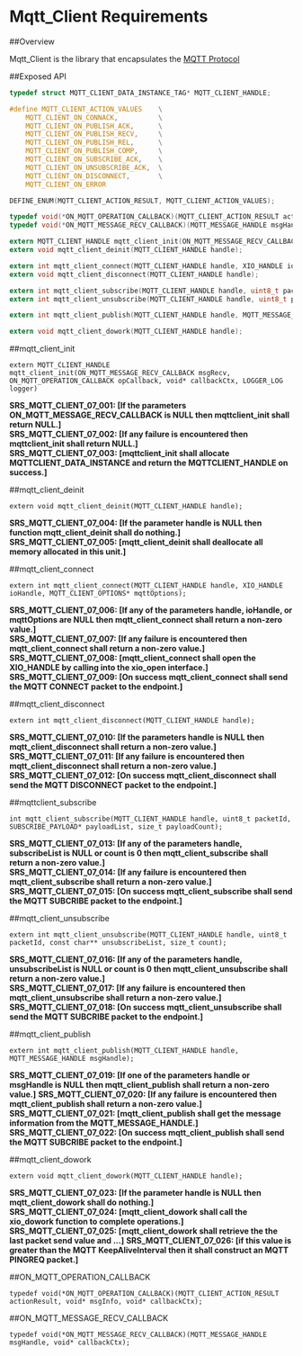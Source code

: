 # Mqtt_Client Requirements

##Overview

Mqtt_Client is the library that encapsulates the [MQTT Protocol](http://mqtt.org/documentation)

##Exposed API

```C
typedef struct MQTT_CLIENT_DATA_INSTANCE_TAG* MQTT_CLIENT_HANDLE;

#define MQTT_CLIENT_ACTION_VALUES    \
    MQTT_CLIENT_ON_CONNACK,          \
    MQTT_CLIENT_ON_PUBLISH_ACK,      \
    MQTT_CLIENT_ON_PUBLISH_RECV,     \
    MQTT_CLIENT_ON_PUBLISH_REL,      \
    MQTT_CLIENT_ON_PUBLISH_COMP,     \
    MQTT_CLIENT_ON_SUBSCRIBE_ACK,    \
    MQTT_CLIENT_ON_UNSUBSCRIBE_ACK,  \
    MQTT_CLIENT_ON_DISCONNECT,       \
    MQTT_CLIENT_ON_ERROR

DEFINE_ENUM(MQTT_CLIENT_ACTION_RESULT, MQTT_CLIENT_ACTION_VALUES);

typedef void(*ON_MQTT_OPERATION_CALLBACK)(MQTT_CLIENT_ACTION_RESULT actionResult, void* msgInfo, void* callbackCtx);
typedef void(*ON_MQTT_MESSAGE_RECV_CALLBACK)(MQTT_MESSAGE_HANDLE msgHandle, void* callbackCtx);

extern MQTT_CLIENT_HANDLE mqtt_client_init(ON_MQTT_MESSAGE_RECV_CALLBACK msgRecv, ON_MQTT_OPERATION_CALLBACK opCallback, void* callbackCtx, LOGGER_LOG logger);
extern void mqtt_client_deinit(MQTT_CLIENT_HANDLE handle);

extern int mqtt_client_connect(MQTT_CLIENT_HANDLE handle, XIO_HANDLE ioHandle, MQTT_CLIENT_OPTIONS* mqttOptions);
extern void mqtt_client_disconnect(MQTT_CLIENT_HANDLE handle);

extern int mqtt_client_subscribe(MQTT_CLIENT_HANDLE handle, uint8_t packetId, SUBSCRIBE_PAYLOAD* payloadList, size_t payloadCount);
extern int mqtt_client_unsubscribe(MQTT_CLIENT_HANDLE handle, uint8_t packetId, const char** unsubscribeTopic, size_t payloadCount);

extern int mqtt_client_publish(MQTT_CLIENT_HANDLE handle, MQTT_MESSAGE_HANDLE msgHandle);

extern void mqtt_client_dowork(MQTT_CLIENT_HANDLE handle);
```

##mqtt_client_init
```
extern MQTT_CLIENT_HANDLE mqtt_client_init(ON_MQTT_MESSAGE_RECV_CALLBACK msgRecv, ON_MQTT_OPERATION_CALLBACK opCallback, void* callbackCtx, LOGGER_LOG logger)
```
**SRS_MQTT_CLIENT_07_001: [**If the parameters ON_MQTT_MESSAGE_RECV_CALLBACK is NULL then mqttclient_init shall return NULL.**]**  
**SRS_MQTT_CLIENT_07_002: [**If any failure is encountered then mqttclient_init shall return NULL.**]**  
**SRS_MQTT_CLIENT_07_003: [**mqttclient_init shall allocate MQTTCLIENT_DATA_INSTANCE and return the MQTTCLIENT_HANDLE on success.**]**  

##mqtt_client_deinit
```
extern void mqtt_client_deinit(MQTT_CLIENT_HANDLE handle);
```
**SRS_MQTT_CLIENT_07_004: [**If the parameter handle is NULL then function mqtt_client_deinit shall do nothing.**]**  
**SRS_MQTT_CLIENT_07_005: [**mqtt_client_deinit shall deallocate all memory allocated in this unit.**]**  
 
##mqtt_client_connect
```
extern int mqtt_client_connect(MQTT_CLIENT_HANDLE handle, XIO_HANDLE ioHandle, MQTT_CLIENT_OPTIONS* mqttOptions);
```
**SRS_MQTT_CLIENT_07_006: [**If any of the parameters handle, ioHandle, or mqttOptions are NULL then mqtt_client_connect shall return a non-zero value.**]**  
**SRS_MQTT_CLIENT_07_007: [**If any failure is encountered then mqtt_client_connect shall return a non-zero value.**]**  
**SRS_MQTT_CLIENT_07_008: [**mqtt_client_connect shall open the XIO_HANDLE by calling into the xio_open interface.**]**  
**SRS_MQTT_CLIENT_07_009: [**On success mqtt_client_connect shall send the MQTT CONNECT packet to the endpoint.**]**  

##mqtt_client_disconnect
```
extern int mqtt_client_disconnect(MQTT_CLIENT_HANDLE handle);
```
**SRS_MQTT_CLIENT_07_010: [**If the parameters handle is NULL then mqtt_client_disconnect shall return a non-zero value.**]**  
**SRS_MQTT_CLIENT_07_011: [**If any failure is encountered then mqtt_client_disconnect shall return a non-zero value.**]**  
**SRS_MQTT_CLIENT_07_012: [**On success mqtt_client_disconnect shall send the MQTT DISCONNECT packet to the endpoint.**]**  

##mqttclient_subscribe
```
int mqtt_client_subscribe(MQTT_CLIENT_HANDLE handle, uint8_t packetId, SUBSCRIBE_PAYLOAD* payloadList, size_t payloadCount);
```
**SRS_MQTT_CLIENT_07_013: [**If any of the parameters handle, subscribeList is NULL or count is 0 then mqtt_client_subscribe shall return a non-zero value.**]**  
**SRS_MQTT_CLIENT_07_014: [**If any failure is encountered then mqtt_client_subscribe shall return a non-zero value.**]**  
**SRS_MQTT_CLIENT_07_015: [**On success mqtt_client_subscribe shall send the MQTT SUBCRIBE packet to the endpoint.**]**  

##mqtt_client_unsubscribe
```
extern int mqtt_client_unsubscribe(MQTT_CLIENT_HANDLE handle, uint8_t packetId, const char** unsubscribeList, size_t count);
```
**SRS_MQTT_CLIENT_07_016: [**If any of the parameters handle, unsubscribeList is NULL or count is 0 then mqtt_client_unsubscribe shall return a non-zero value.**]**  
**SRS_MQTT_CLIENT_07_017: [**If any failure is encountered then mqtt_client_unsubscribe shall return a non-zero value.**]**  
**SRS_MQTT_CLIENT_07_018: [**On success mqtt_client_unsubscribe shall send the MQTT SUBCRIBE packet to the endpoint.**]**  

##mqtt_client_publish
```
extern int mqtt_client_publish(MQTT_CLIENT_HANDLE handle, MQTT_MESSAGE_HANDLE msgHandle);
```
**SRS_MQTT_CLIENT_07_019: [**If one of the parameters handle or msgHandle is NULL then mqtt_client_publish shall return a non-zero value.**]**
**SRS_MQTT_CLIENT_07_020: [**If any failure is encountered then mqtt_client_publish shall return a non-zero value.**]**
**SRS_MQTT_CLIENT_07_021: [**mqtt_client_publish shall get the message information from the MQTT_MESSAGE_HANDLE.**]**
**SRS_MQTT_CLIENT_07_022: [**On success mqtt_client_publish shall send the MQTT SUBCRIBE packet to the endpoint.**]**

##mqtt_client_dowork
```
extern void mqtt_client_dowork(MQTT_CLIENT_HANDLE handle);
```
**SRS_MQTT_CLIENT_07_023: [**If the parameter handle is NULL then mqtt_client_dowork shall do nothing.**]**  
**SRS_MQTT_CLIENT_07_024: [**mqtt_client_dowork shall call the xio_dowork function to complete operations.**]**
**SRS_MQTT_CLIENT_07_025: [**mqtt_client_dowork shall retrieve the  the last packet send value and ...**]** 
**SRS_MQTT_CLIENT_07_026: [**if this value is greater than the MQTT KeepAliveInterval then it shall construct an MQTT PINGREQ packet.**]** 

##ON_MQTT_OPERATION_CALLBACK
```
typedef void(*ON_MQTT_OPERATION_CALLBACK)(MQTT_CLIENT_ACTION_RESULT actionResult, void* msgInfo, void* callbackCtx);
```

##ON_MQTT_MESSAGE_RECV_CALLBACK
```
typedef void(*ON_MQTT_MESSAGE_RECV_CALLBACK)(MQTT_MESSAGE_HANDLE msgHandle, void* callbackCtx);
```
